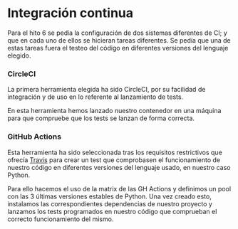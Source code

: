 # Integración continua
Para el hito 6 se pedía la configuración de dos sistemas diferentes de CI; y que en cada uno de ellos se hicieran tareas diferentes.
Se pedía que una de estas tareas fuera el testeo del código en diferentes versiones del lenguaje elegido.

### CircleCI
La primera herramienta elegida ha sido CircleCI, por su facilidad de integración y de uso en lo referente al lanzamiento de tests.

En esta herramienta hemos lanzado nuestro contenedor en una máquina para que compruebe que los tests se lanzan de forma correcta.

### GitHub Actions
Esta herramienta ha sido seleccionada tras los requisitos restrictivos que ofrecía [Travis](https://travis-ci.org/) para crear un test que comprobasen el funcionamiento de nuestro código en diferentes versiones del
lenguaje usado, en nuestro caso Python.

Para ello hacemos el uso de la matrix de las GH Actions y definimos un pool con las 3 últimas versiones estables de Python. Una vez creado esto, 
instalamos las correspondientes dependencias de nuestro proyecto y lanzamos los tests programados en nuestro código que comprueban el correcto funcionamiento del mismo.
